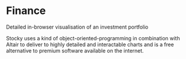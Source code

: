 # Finance

Detailed in-browser visualisation of an investment portfolio

Stocky uses a kind of object-oriented-programming in combination with Altair to deliver to highly detailed and interactable charts and is a free alternative to premium software available on the internet.
